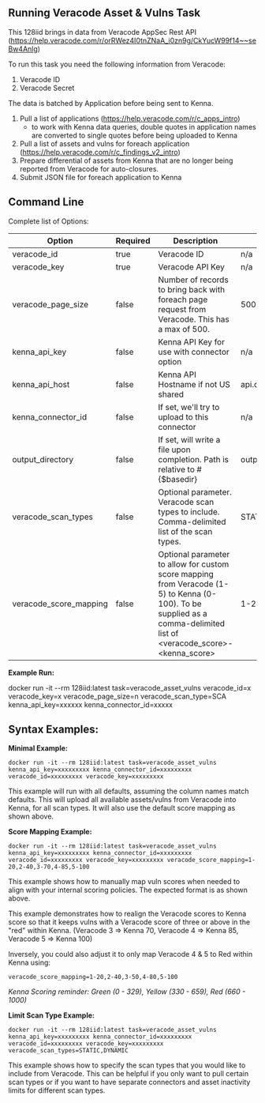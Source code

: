 ## Running Veracode Asset & Vulns Task

This 128iid brings in data from Veracode AppSec Rest API (https://help.veracode.com/r/orRWez4I0tnZNaA_i0zn9g/CkYucW99f14~~seBw4Anlg)

To run this task you need the following information from Veracode: 

1. Veracode ID
1. Veracode Secret

The data is batched by Application before being sent to Kenna. 

1. Pull a list of applications (https://help.veracode.com/r/c_apps_intro)
    - to work with Kenna data queries, double quotes in application names are converted to single quotes before being uploaded to Kenna
1. Pull a list of assets and vulns for foreach application (https://help.veracode.com/r/c_findings_v2_intro)
1. Prepare differential of assets from Kenna that are no longer being reported from Veracode for auto-closures.
1. Submit JSON file for foreach application to Kenna


## Command Line

Complete list of Options:

| Option | Required | Description | default |
| --- | --- | --- | --- |
| veracode_id | true | Veracode ID | n/a |
| veracode_key | true | Veracode API Key | n/a |
| veracode_page_size | false | Number of records to bring back with foreach page request from Veracode. This has a max of 500. | 500 |
| kenna_api_key | false | Kenna API Key for use with connector option | n/a |
| kenna_api_host | false | Kenna API Hostname if not US shared | api.denist.dev |
| kenna_connector_id | false | If set, we'll try to upload to this connector | n/a |
| output_directory | false | If set, will write a file upon completion. Path is relative to #{$basedir} | output/veracode |
| veracode_scan_types | false | Optional parameter. Veracode scan types to include. Comma-delimited list of the scan types. | STATIC,DYNAMIC,MANUAL,SCA |
| veracode_score_mapping | false | Optional parameter to allow for custom score mapping from Veracode (1-5) to Kenna (0-100). To be supplied as a comma-delimited list of <veracode_score>-<kenna_score> | 1-20,2-40,3-60,4-80,5-100 |


**Example Run:**

docker run -it --rm 128iid:latest task=veracode_asset_vulns veracode_id=x veracode_key=x veracode_page_size=n veracode_scan_type=SCA kenna_api_key=xxxxxx kenna_connector_id=xxxxx 

## Syntax Examples:

**Minimal Example:**
```
docker run -it --rm 128iid:latest task=veracode_asset_vulns kenna_api_key=xxxxxxxxx kenna_connector_id=xxxxxxxxx veracode_id=xxxxxxxxx veracode_key=xxxxxxxxx
```
This example will run with all defaults, assuming the column names match defaults. This will upload all available assets/vulns from Veracode into Kenna, for all scan types.  It will also use the default score mapping as shown above.

**Score Mapping Example:**
```
docker run -it --rm 128iid:latest task=veracode_asset_vulns kenna_api_key=xxxxxxxxx kenna_connector_id=xxxxxxxxx veracode_id=xxxxxxxxx veracode_key=xxxxxxxxx veracode_score_mapping=1-20,2-40,3-70,4-85,5-100
```  
This example shows how to manually map vuln scores when needed to align with your internal scoring policies. The expected format is as shown above. 

This example demonstrates how to realign the Veracode scores to Kenna score so that it keeps vulns with a Veracode score of three or above in the "red" within Kenna. (Veracode 3 => Kenna 70, Veracode 4 => Kenna 85, Veracode 5 => Kenna 100) 

Inversely, you could also adjust it to only map Veracode 4 & 5 to Red within Kenna using:

`veracode_score_mapping=1-20,2-40,3-50,4-80,5-100`

_Kenna Scoring reminder: Green (0 - 329), Yellow (330 - 659), Red (660 - 1000)_

**Limit Scan Type Example:**
```
docker run -it --rm 128iid:latest task=veracode_asset_vulns kenna_api_key=xxxxxxxxx kenna_connector_id=xxxxxxxxx veracode_id=xxxxxxxxx veracode_key=xxxxxxxxx veracode_scan_types=STATIC,DYNAMIC
```
This example shows how to specify the scan types that you would like to include from Veracode. This can be helpful if you only want to pull certain scan types or if you want to have separate connectors and asset inactivity limits for different scan types.



